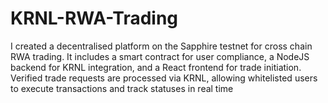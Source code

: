 # KRNL-RWA-Trading
I created a decentralised platform on the Sapphire testnet for cross chain RWA trading. It includes a smart contract for user compliance, a NodeJS backend for KRNL integration, and a React frontend for trade initiation. Verified trade requests are processed via KRNL, allowing whitelisted users to execute transactions and track statuses in real time
